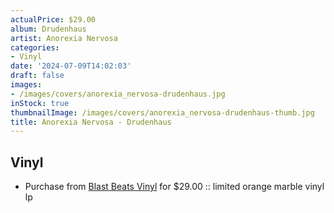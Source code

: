 ```yaml
---
actualPrice: $29.00
album: Drudenhaus
artist: Anorexia Nervosa
categories:
- Vinyl
date: '2024-07-09T14:02:03'
draft: false
images:
- /images/covers/anorexia_nervosa-drudenhaus.jpg
inStock: true
thumbnailImage: /images/covers/anorexia_nervosa-drudenhaus-thumb.jpg
title: Anorexia Nervosa - Drudenhaus
---
```


## Vinyl
* Purchase from [Blast Beats Vinyl](https://blastbeatsvinyl.com/products/anorexia-nervosa-drudenhaus-limited-orange-marble-vinyl-lp) for $29.00 :: limited orange marble vinyl lp
